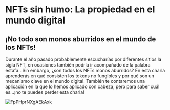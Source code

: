 # NFTs sin humo: La propiedad en el mundo digital


##  ¡No todo son monos aburridos en el mundo de los NFTs!

Durante el año pasado probablemente escucharías por diferentes sitios la sigla NFT, en ocasiones también podría ir acompañado de la palabra estafa…Sin embargo, ¿son todos los NFTs monos aburridos? En esta charla aprenderás en qué consisten los tokens no fungibles y por qué son un mecanismo clave en el mundo digital. También te contaremos una aplicación en la que lo hemos aplicado con cabeza, pero para saber cuál es…¡no te puedes perder esta charla!


![FpPHprNXgAEkAxk](https://user-images.githubusercontent.com/20230557/219941376-5a3993fb-18e5-491f-861f-7ba7a1158ae9.jpeg)
